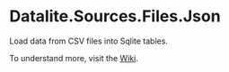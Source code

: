 # Datalite.Sources.Files.Json

Load data from CSV files into Sqlite tables.

To understand more, visit the [Wiki](https://github.com/cpwood/Datalite/wiki/%E2%9E%A7-Sources.Files.Json).